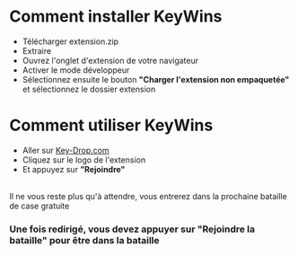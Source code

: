 # Comment installer KeyWins
- Télécharger extension.zip
- Extraire
- Ouvrez l'onglet d'extension de votre navigateur
- Activer le mode développeur
- Sélectionnez ensuite le bouton **"Charger l'extension non empaquetée"** et sélectionnez le dossier extension

# Comment utiliser KeyWins
- Aller sur <a href="https://key-drop.com/fr/case-battle/list">Key-Drop.com</a>
- Cliquez sur le logo de l'extension
- Et appuyez sur **"Rejoindre"**
<br>
Il ne vous reste plus qu'à attendre, vous entrerez dans la prochaine bataille de case gratuite

### Une fois redirigé, vous devez appuyer sur "Rejoindre la bataille" pour être dans la bataille
